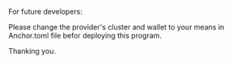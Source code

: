 For future developers:

Please change the provider's cluster and wallet to your means in Anchor.toml file befor deploying this program.

Thanking you.
